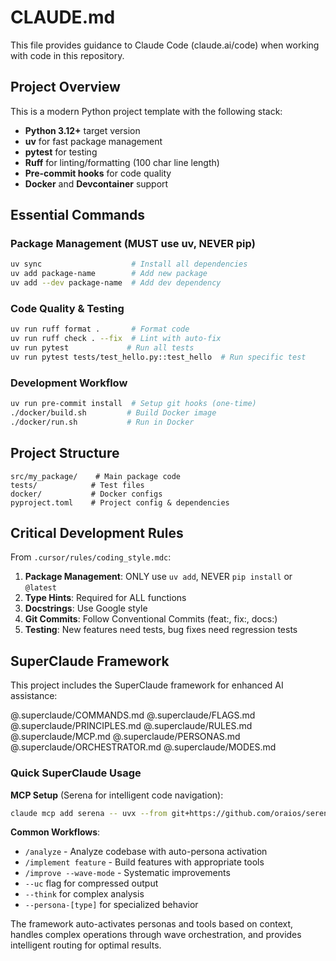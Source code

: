 # CLAUDE.md

This file provides guidance to Claude Code (claude.ai/code) when working with code in this repository.

## Project Overview

This is a modern Python project template with the following stack:
- **Python 3.12+** target version
- **uv** for fast package management
- **pytest** for testing
- **Ruff** for linting/formatting (100 char line length)
- **Pre-commit hooks** for code quality
- **Docker** and **Devcontainer** support

## Essential Commands

### Package Management (MUST use uv, NEVER pip)
```bash
uv sync                    # Install all dependencies
uv add package-name        # Add new package
uv add --dev package-name  # Add dev dependency
```

### Code Quality & Testing
```bash
uv run ruff format .       # Format code
uv run ruff check . --fix  # Lint with auto-fix
uv run pytest             # Run all tests
uv run pytest tests/test_hello.py::test_hello  # Run specific test
```

### Development Workflow
```bash
uv run pre-commit install  # Setup git hooks (one-time)
./docker/build.sh         # Build Docker image
./docker/run.sh           # Run in Docker
```

## Project Structure

```
src/my_package/    # Main package code
tests/            # Test files
docker/           # Docker configs
pyproject.toml    # Project config & dependencies
```

## Critical Development Rules

From `.cursor/rules/coding_style.mdc`:
1. **Package Management**: ONLY use `uv add`, NEVER `pip install` or `@latest`
2. **Type Hints**: Required for ALL functions
3. **Docstrings**: Use Google style
4. **Git Commits**: Follow Conventional Commits (feat:, fix:, docs:)
5. **Testing**: New features need tests, bug fixes need regression tests

## SuperClaude Framework

This project includes the SuperClaude framework for enhanced AI assistance:

@.superclaude/COMMANDS.md
@.superclaude/FLAGS.md
@.superclaude/PRINCIPLES.md
@.superclaude/RULES.md
@.superclaude/MCP.md
@.superclaude/PERSONAS.md
@.superclaude/ORCHESTRATOR.md
@.superclaude/MODES.md

### Quick SuperClaude Usage

**MCP Setup** (Serena for intelligent code navigation):
```bash
claude mcp add serena -- uvx --from git+https://github.com/oraios/serena serena start-mcp-server --context ide-assistant --project $(pwd)
```

**Common Workflows**:
- `/analyze` - Analyze codebase with auto-persona activation
- `/implement feature` - Build features with appropriate tools
- `/improve --wave-mode` - Systematic improvements
- `--uc` flag for compressed output
- `--think` for complex analysis
- `--persona-[type]` for specialized behavior

The framework auto-activates personas and tools based on context, handles complex operations through wave orchestration, and provides intelligent routing for optimal results.
